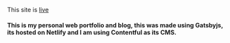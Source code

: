 This site is [live]("zubayrali.in")

#### This is my personal web portfolio and blog, this was made using Gatsbyjs, its hosted on Netlify and I am using Contentful as its CMS.
